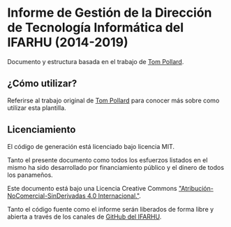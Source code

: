 # Informe de Gestión de la Dirección de Tecnología Informática del IFARHU (2014-2019)

Documento y estructura basada en el trabajo de [Tom Pollard](https://github.com/tompollard/phd_thesis_markdown).

## ¿Cómo utilizar?

Referirse al trabajo original de [Tom Pollard](https://github.com/tompollard/phd_thesis_markdown) para conocer más sobre como utilizar esta plantilla.

## Licenciamiento

El código de generación está licenciado bajo licencia MIT.

Tanto el presente documento como todos los esfuerzos listados en el mismo ha sido desarrollado por financiamiento público y el dinero de todos los panameños.

Este documento está bajo una Licencia Creative Commons ["Atribución-NoComercial-SinDerivadas 4.0 Internacional."](http://creativecommons.org/licenses/by-nc-nd/4.0/).

Tanto el código fuente como el informe serán liberados de forma libre y abierta a través de los canales de [GitHub del IFARHU](https://github.com/IFARHU).

